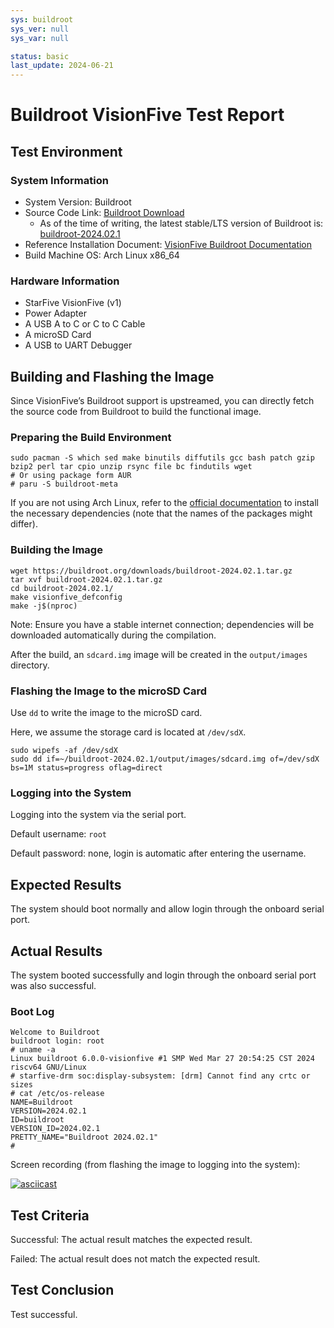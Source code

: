 ```yaml
---
sys: buildroot
sys_ver: null
sys_var: null

status: basic
last_update: 2024-06-21
---
```


# Buildroot VisionFive Test Report

## Test Environment

### System Information

- System Version: Buildroot
- Source Code Link: [Buildroot Download](https://buildroot.org/download.html)
    - As of the time of writing, the latest stable/LTS version of Buildroot is: [buildroot-2024.02.1](https://buildroot.org/downloads/buildroot-2024.02.1.tar.gz)
- Reference Installation Document: [VisionFive Buildroot Documentation](https://gitlab.com/buildroot.org/buildroot/-/tree/master/board/visionfive?ref_type=heads)
- Build Machine OS: Arch Linux x86_64

### Hardware Information

- StarFive VisionFive (v1)
- Power Adapter
- A USB A to C or C to C Cable
- A microSD Card
- A USB to UART Debugger

## Building and Flashing the Image

Since VisionFive’s Buildroot support is upstreamed, you can directly fetch the source code from Buildroot to build the functional image.

### Preparing the Build Environment

```shell
sudo pacman -S which sed make binutils diffutils gcc bash patch gzip bzip2 perl tar cpio unzip rsync file bc findutils wget
# Or using package form AUR
# paru -S buildroot-meta
```

If you are not using Arch Linux, refer to the [official documentation](https://buildroot.org/downloads/manual/manual.html#requirement) to install the necessary dependencies (note that the names of the packages might differ).

### Building the Image

```shell
wget https://buildroot.org/downloads/buildroot-2024.02.1.tar.gz
tar xvf buildroot-2024.02.1.tar.gz
cd buildroot-2024.02.1/
make visionfive_defconfig
make -j$(nproc)
```

Note: Ensure you have a stable internet connection; dependencies will be downloaded automatically during the compilation.

After the build, an `sdcard.img` image will be created in the `output/images` directory.

### Flashing the Image to the microSD Card

Use `dd` to write the image to the microSD card.

Here, we assume the storage card is located at `/dev/sdX`.

```shell
sudo wipefs -af /dev/sdX
sudo dd if=~/buildroot-2024.02.1/output/images/sdcard.img of=/dev/sdX bs=1M status=progress oflag=direct
```

### Logging into the System

Logging into the system via the serial port.

Default username: `root`

Default password: none, login is automatic after entering the username.

## Expected Results

The system should boot normally and allow login through the onboard serial port.

## Actual Results

The system booted successfully and login through the onboard serial port was also successful.

### Boot Log

```log
Welcome to Buildroot                                                                                                                
buildroot login: root                                                                                                               
# uname -a                                                                                                                          
Linux buildroot 6.0.0-visionfive #1 SMP Wed Mar 27 20:54:25 CST 2024 riscv64 GNU/Linux                                              
# starfive-drm soc:display-subsystem: [drm] Cannot find any crtc or sizes                                                           
# cat /etc/os-release                                                                                                               
NAME=Buildroot                                                                                                                      
VERSION=2024.02.1                                                                                                                   
ID=buildroot                                                                                                                        
VERSION_ID=2024.02.1                                                                                                                
PRETTY_NAME="Buildroot 2024.02.1"                                                                                                   
# 
```

Screen recording (from flashing the image to logging into the system):

[![asciicast](https://asciinema.org/a/jCbFkO6AUUriql5b1g7QzGuXD.svg)](https://asciinema.org/a/jCbFkO6AUUriql5b1g7QzGuXD)

## Test Criteria

Successful: The actual result matches the expected result.

Failed: The actual result does not match the expected result.

## Test Conclusion

Test successful.
